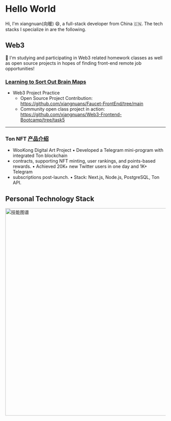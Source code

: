 # Hello World
 
Hi, I'm xiangnuan(向暖) 😄, a full-stack developer from China 🇨🇳. The tech stacks I specialize in are the following.

## Web3
🚀 I'm studying and participating in Web3 related homework classes as well as open source projects in hopes of finding front-end remote job opportunities!
 
### [Learning to Sort Out Brain Maps](https://xiangnuans.github.io/blog/web3/)
- Web3 Project Practice
  - Open Source Project Contribution: https://github.com/xiangnuans/Faucet-FrontEnd/tree/main
  - Community open class project in action: https://github.com/xiangnuans/Web3-Frontend-Bootcamp/tree/task5

 ---
 
 ### Ton NFT [产品介绍](https://xiangnuans.github.io/xiangnuans/projects/ton-nft)

- WooKong Digital Art Project • Developed a Telegram mini-program with integrated Ton blockchain
- contracts, supporting NFT minting, user rankings, and points-based rewards. • Achieved 20K+ new Twitter users in one day and 1K+ Telegram
- subscriptions post-launch. • Stack: Next.js, Node.js, PostgreSQL, Ton API.
   


## Personal Technology Stack

<img width="651" alt="技能图谱" src="https://github.com/user-attachments/assets/39cef9d6-0e96-45a1-8ea7-dad57076e170">
